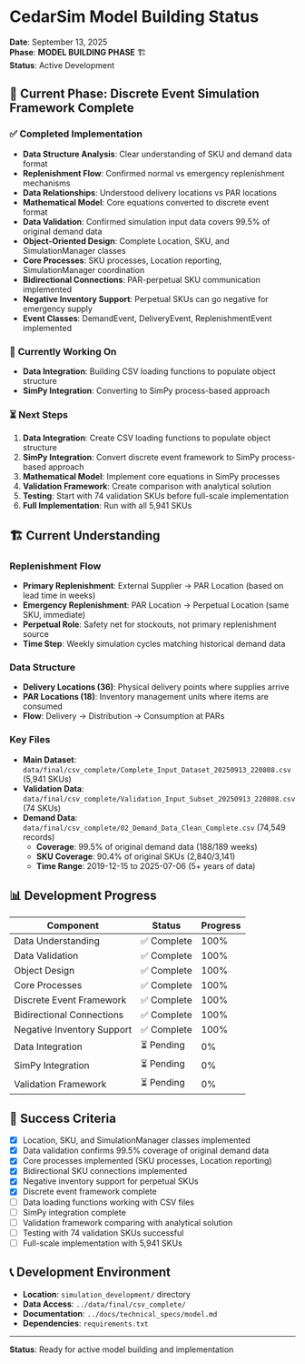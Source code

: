 # CedarSim Model Building Status

**Date**: September 13, 2025  
**Phase**: **MODEL BUILDING PHASE** 🏗️  
**Status**: Active Development

## 🎯 Current Phase: Discrete Event Simulation Framework Complete

### ✅ **Completed Implementation**
- **Data Structure Analysis**: Clear understanding of SKU and demand data format
- **Replenishment Flow**: Confirmed normal vs emergency replenishment mechanisms
- **Data Relationships**: Understood delivery locations vs PAR locations
- **Mathematical Model**: Core equations converted to discrete event format
- **Data Validation**: Confirmed simulation input data covers 99.5% of original demand data
- **Object-Oriented Design**: Complete Location, SKU, and SimulationManager classes
- **Core Processes**: SKU processes, Location reporting, SimulationManager coordination
- **Bidirectional Connections**: PAR-perpetual SKU communication implemented
- **Negative Inventory Support**: Perpetual SKUs can go negative for emergency supply
- **Event Classes**: DemandEvent, DeliveryEvent, ReplenishmentEvent implemented

### 🚧 **Currently Working On**
- **Data Integration**: Building CSV loading functions to populate object structure
- **SimPy Integration**: Converting to SimPy process-based approach

### ⏳ **Next Steps**
1. **Data Integration**: Create CSV loading functions to populate object structure
2. **SimPy Integration**: Convert discrete event framework to SimPy process-based approach
3. **Mathematical Model**: Implement core equations in SimPy processes
4. **Validation Framework**: Create comparison with analytical solution
5. **Testing**: Start with 74 validation SKUs before full-scale implementation
6. **Full Implementation**: Run with all 5,941 SKUs

## 🏗️ **Current Understanding**

### **Replenishment Flow**
- **Primary Replenishment**: External Supplier → PAR Location (based on lead time in weeks)
- **Emergency Replenishment**: PAR Location → Perpetual Location (same SKU, immediate)
- **Perpetual Role**: Safety net for stockouts, not primary replenishment source
- **Time Step**: Weekly simulation cycles matching historical demand data

### **Data Structure**
- **Delivery Locations (36)**: Physical delivery points where supplies arrive
- **PAR Locations (18)**: Inventory management units where items are consumed
- **Flow**: Delivery → Distribution → Consumption at PARs

### **Key Files**
- **Main Dataset**: `data/final/csv_complete/Complete_Input_Dataset_20250913_220808.csv` (5,941 SKUs)
- **Validation Data**: `data/final/csv_complete/Validation_Input_Subset_20250913_220808.csv` (74 SKUs)
- **Demand Data**: `data/final/csv_complete/02_Demand_Data_Clean_Complete.csv` (74,549 records)
  - **Coverage**: 99.5% of original demand data (188/189 weeks)
  - **SKU Coverage**: 90.4% of original SKUs (2,840/3,141)
  - **Time Range**: 2019-12-15 to 2025-07-06 (5+ years of data)

## 📊 **Development Progress**

| Component | Status | Progress |
|-----------|--------|----------|
| Data Understanding | ✅ Complete | 100% |
| Data Validation | ✅ Complete | 100% |
| Object Design | ✅ Complete | 100% |
| Core Processes | ✅ Complete | 100% |
| Discrete Event Framework | ✅ Complete | 100% |
| Bidirectional Connections | ✅ Complete | 100% |
| Negative Inventory Support | ✅ Complete | 100% |
| Data Integration | ⏳ Pending | 0% |
| SimPy Integration | ⏳ Pending | 0% |
| Validation Framework | ⏳ Pending | 0% |

## 🎯 **Success Criteria**

- [x] Location, SKU, and SimulationManager classes implemented
- [x] Data validation confirms 99.5% coverage of original demand data
- [x] Core processes implemented (SKU processes, Location reporting)
- [x] Bidirectional SKU connections implemented
- [x] Negative inventory support for perpetual SKUs
- [x] Discrete event framework complete
- [ ] Data loading functions working with CSV files
- [ ] SimPy integration complete
- [ ] Validation framework comparing with analytical solution
- [ ] Testing with 74 validation SKUs successful
- [ ] Full-scale implementation with 5,941 SKUs

## 📞 **Development Environment**

- **Location**: `simulation_development/` directory
- **Data Access**: `../data/final/csv_complete/`
- **Documentation**: `../docs/technical_specs/model.md`
- **Dependencies**: `requirements.txt`

---

**Status**: Ready for active model building and implementation

